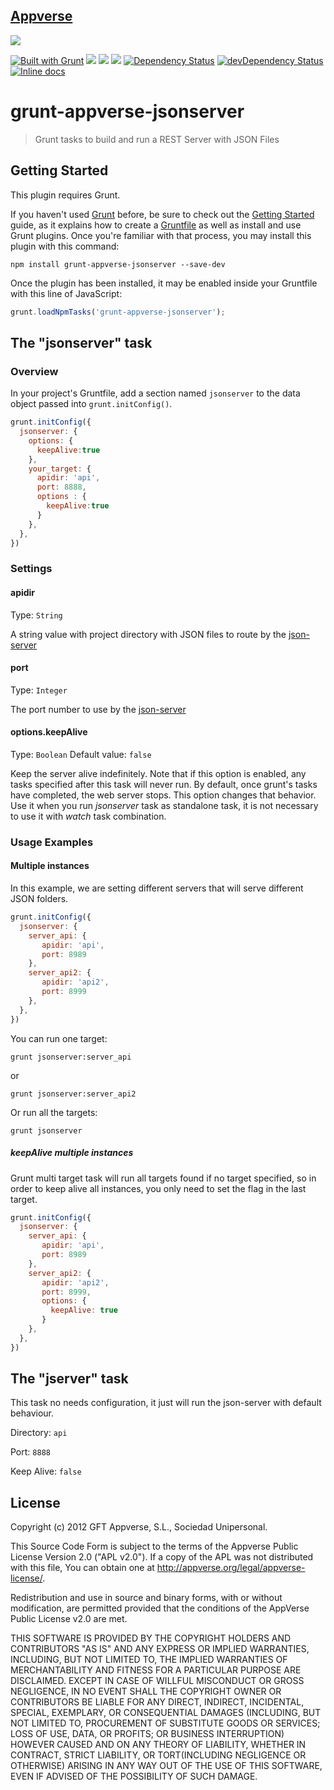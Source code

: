## [Appverse](http://appverse.org/)
![](http://appversed.files.wordpress.com/2012/12/logo.png)

[![Built with Grunt](https://cdn.gruntjs.com/builtwith.png)](http://gruntjs.com/)
![](https://img.shields.io/npm/v/grunt-appverse-jsonserver.svg) ![](https://img.shields.io/npm/dm/grunt-appverse-jsonserver.svg) ![](https://img.shields.io/npm/l/grunt-appverse-jsonserver.svg)
[![Dependency Status](https://img.shields.io/david/appverse/grunt-appverse-jsonserver.svg?style=flat-square)](https://david-dm.org/appverse/grunt-appverse-jsonserver)
[![devDependency Status](https://img.shields.io/david/dev/appverse/grunt-appverse-jsonserver.svg?style=flat-square)](https://david-dm.org/appverse/grunt-appverse-jsonserver#info=devDependencies)
[![Inline docs](http://inch-ci.org/github/appverse/grunt-appverse-jsonserver.svg)](http://inch-ci.org/github/appverse/grunt-appverse-jsonserver)

# grunt-appverse-jsonserver

> Grunt tasks to build and run a REST Server with JSON Files

## Getting Started
This plugin requires Grunt.

If you haven't used [Grunt](http://gruntjs.com/) before, be sure to check out the [Getting Started](http://gruntjs.com/getting-started) guide, as it explains how to create a [Gruntfile](http://gruntjs.com/sample-gruntfile) as well as install and use Grunt plugins. Once you're familiar with that process, you may install this plugin with this command:

```shell
npm install grunt-appverse-jsonserver --save-dev
```

Once the plugin has been installed, it may be enabled inside your Gruntfile with this line of JavaScript:

```js
grunt.loadNpmTasks('grunt-appverse-jsonserver');
```


## The "jsonserver" task

### Overview
In your project's Gruntfile, add a section named `jsonserver` to the data object passed into `grunt.initConfig()`.

```js
grunt.initConfig({
  jsonserver: {
    options: {
      keepAlive:true
    },
    your_target: {
      apidir: 'api',
      port: 8888,
      options : {
        keepAlive:true
      }
    },
  },
})
```

### Settings

#### apidir
Type: `String`

A string value with project directory with JSON files to route by the [json-server](https://github.com/typicode/json-server)

#### port
Type: `Integer`

The port number to use by the [json-server](https://github.com/typicode/json-server)

#### options.keepAlive
Type: `Boolean`
Default value: `false`

Keep the server alive indefinitely. Note that if this option is enabled, any tasks specified after this task will never run. By default, once grunt's tasks have completed, the web server stops. This option changes that behavior. Use it when you run *jsonserver* task as standalone task, it is not necessary to use it with *watch* task combination.

### Usage Examples

#### Multiple instances
In this example, we are setting different servers that will serve different JSON folders.

```js
grunt.initConfig({
  jsonserver: {   
    server_api: {
       apidir: 'api',
       port: 8989
    },
    server_api2: {
       apidir: 'api2',
       port: 8999
    },
  },
})
```

You can run one target:  

```shell
grunt jsonserver:server_api
```

or

```shell
grunt jsonserver:server_api2
```

Or run all the targets:

```shell
grunt jsonserver
```

##### keepAlive multiple instances
Grunt multi target task will run all targets found if no target specified, so in order to keep alive all instances, you only need to set the flag in the last target.

```js
grunt.initConfig({
  jsonserver: {   
    server_api: {
       apidir: 'api',
       port: 8989
    },
    server_api2: {
       apidir: 'api2',
       port: 8999,
       options: {
         keepAlive: true
       }
    },
  },
})
```


## The "jserver" task
This task no needs configuration, it just will run the json-server with default behaviour.

  Directory: `api`

  Port: `8888`

  Keep Alive: `false`

## License
Copyright (c) 2012 GFT Appverse, S.L., Sociedad Unipersonal.

This Source  Code Form  is subject to the  terms of  the Appverse Public License
Version 2.0  ("APL v2.0").  If a copy of  the APL  was not  distributed with this
file, You can obtain one at <http://appverse.org/legal/appverse-license/>.

Redistribution and use in  source and binary forms, with or without modification,
are permitted provided that the  conditions  of the  AppVerse Public License v2.0
are met.

THIS SOFTWARE IS PROVIDED BY THE  COPYRIGHT HOLDERS  AND CONTRIBUTORS "AS IS" AND
ANY EXPRESS  OR IMPLIED WARRANTIES, INCLUDING, BUT  NOT LIMITED TO,   THE IMPLIED
WARRANTIES   OF  MERCHANTABILITY   AND   FITNESS   FOR A PARTICULAR  PURPOSE  ARE
DISCLAIMED. EXCEPT IN CASE OF WILLFUL MISCONDUCT OR GROSS NEGLIGENCE, IN NO EVENT
SHALL THE  COPYRIGHT OWNER  OR  CONTRIBUTORS  BE LIABLE FOR ANY DIRECT, INDIRECT,
INCIDENTAL,  SPECIAL,   EXEMPLARY,  OR CONSEQUENTIAL DAMAGES  (INCLUDING, BUT NOT
LIMITED TO,  PROCUREMENT OF SUBSTITUTE  GOODS OR SERVICES;  LOSS OF USE, DATA, OR
PROFITS; OR BUSINESS INTERRUPTION) HOWEVER CAUSED AND ON ANY THEORY OF LIABILITY,
WHETHER IN CONTRACT, STRICT LIABILITY, OR TORT(INCLUDING NEGLIGENCE OR OTHERWISE)
ARISING  IN  ANY WAY OUT  OF THE USE  OF THIS  SOFTWARE,  EVEN  IF ADVISED OF THE
POSSIBILITY OF SUCH DAMAGE.
